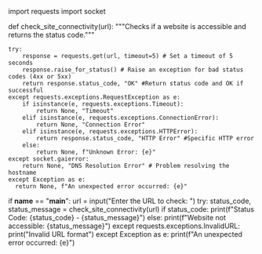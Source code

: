 import requests
import socket

def check_site_connectivity(url):
    """Checks if a website is accessible and returns the status code."""

    try:
        response = requests.get(url, timeout=5) # Set a timeout of 5 seconds
        response.raise_for_status() # Raise an exception for bad status codes (4xx or 5xx)
        return response.status_code, "OK" #Return status code and OK if successful
    except requests.exceptions.RequestException as e:
        if isinstance(e, requests.exceptions.Timeout):
            return None, "Timeout"
        elif isinstance(e, requests.exceptions.ConnectionError):
            return None, "Connection Error"
        elif isinstance(e, requests.exceptions.HTTPError):
            return response.status_code, "HTTP Error" #Specific HTTP error
        else:
            return None, f"Unknown Error: {e}"
    except socket.gaierror:
        return None, "DNS Resolution Error" # Problem resolving the hostname
    except Exception as e:
      return None, f"An unexpected error occurred: {e}"



if __name__ == "__main__":
    url = input("Enter the URL to check: ")
    try:
        status_code, status_message = check_site_connectivity(url)
        if status_code:
            print(f"Status Code: {status_code} - {status_message}")
        else:
            print(f"Website not accessible: {status_message}")
    except requests.exceptions.InvalidURL:
        print("Invalid URL format")
    except Exception as e:
        print(f"An unexpected error occurred: {e}")

